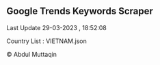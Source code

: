 

## Google Trends Keywords Scraper 
 
Last Update 29-03-2023 , 18:52:08

Country List :
VIETNAM.json



© Abdul Muttaqin 
